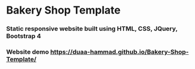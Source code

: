 # Bakery Shop Template
### Static responsive website built using HTML, CSS, JQuery, Bootstrap 4
### Website demo https://duaa-hammad.github.io/Bakery-Shop-Template/
